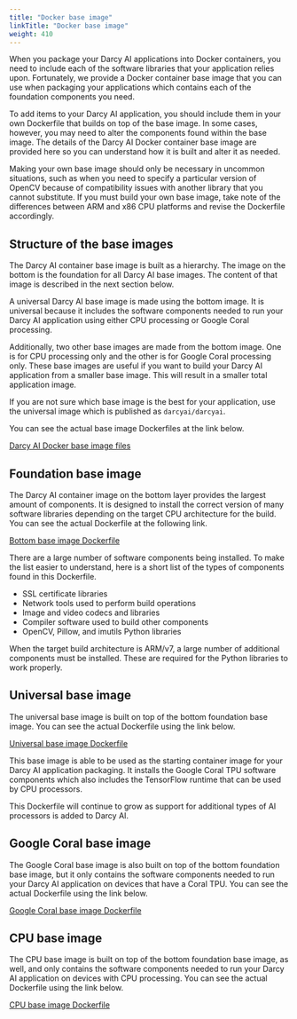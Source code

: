 ```yaml
---
title: "Docker base image"
linkTitle: "Docker base image"
weight: 410
---
```


When you package your Darcy AI applications into Docker containers, you need to include each of the
software libraries that your application relies upon. Fortunately, we provide a Docker container
base image that you can use when packaging your applications which contains each of the foundation
components you need.

To add items to your Darcy AI application, you should include them in your own Dockerfile that
builds on top of the base image. In some cases, however, you may need to alter the components found
within the base image. The details of the Darcy AI Docker container base image are provided here so
you can understand how it is built and alter it as needed.

Making your own base image should only be necessary in uncommon situations, such as when you need to
specify a particular version of OpenCV because of compatibility issues with another library that you
cannot substitute. If you must build your own base image, take note of the differences between ARM
and x86 CPU platforms and revise the Dockerfile accordingly.

## Structure of the base images

The Darcy AI container base image is built as a hierarchy. The image on the bottom is the foundation
for all Darcy AI base images. The content of that image is described in the next section below.

A universal Darcy AI base image is made using the bottom image. It is universal because it includes
the software components needed to run your Darcy AI application using either CPU processing or
Google Coral processing.

Additionally, two other base images are made from the bottom image. One is for CPU processing only
and the other is for Google Coral processing only. These base images are useful if you want to build
your Darcy AI application from a smaller base image. This will result in a smaller total application
image.

If you are not sure which base image is the best for your application, use the universal image which
is published as `darcyai/darcyai`.

You can see the actual base image Dockerfiles at the link below.

[Darcy AI Docker base image files](https://github.com/darcyai/darcyai/tree/main/docker)

## Foundation base image

The Darcy AI container image on the bottom layer provides the largest amount of components. It is
designed to install the correct version of many software libraries depending on the target CPU
architecture for the build. You can see the actual Dockerfile at the following link.

[Bottom base image Dockerfile](https://github.com/darcyai/darcyai/blob/main/docker/base/Dockerfile)

There are a large number of software components being installed. To make the list easier to
understand, here is a short list of the types of components found in this Dockerfile.

- SSL certificate libraries
- Network tools used to perform build operations
- Image and video codecs and libraries
- Compiler software used to build other components
- OpenCV, Pillow, and imutils Python libraries

When the target build architecture is ARM/v7, a large number of additional components must be
installed. These are required for the Python libraries to work properly.

## Universal base image

The universal base image is built on top of the bottom foundation base image. You can see the actual
Dockerfile using the link below.

[Universal base image Dockerfile](https://github.com/darcyai/darcyai/blob/main/docker/universal/Dockerfile)

This base image is able to be used as the starting container image for your Darcy AI application
packaging. It installs the Google Coral TPU software components which also includes the TensorFlow
runtime that can be used by CPU processors.

This Dockerfile will continue to grow as support for additional types of AI processors is added to
Darcy AI.

## Google Coral base image

The Google Coral base image is also built on top of the bottom foundation base image, but it only
contains the software components needed to run your Darcy AI application on devices that have a
Coral TPU. You can see the actual Dockerfile using the link below.

[Google Coral base image Dockerfile](https://github.com/darcyai/darcyai/blob/main/docker/coral/Dockerfile)

## CPU base image

The CPU base image is built on top of the bottom foundation base image, as well, and only contains
the software components needed to run your Darcy AI application on devices with CPU processing. You
can see the actual Dockerfile using the link below.

[CPU base image Dockerfile](https://github.com/darcyai/darcyai/blob/main/docker/cpu/Dockerfile)
